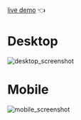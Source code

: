 [live demo](https://brandyn1234.github.io/odin-project/foundations/calculator/) :point_left:

# Desktop
![desktop_screenshot](https://github.com/Brandyn1234/odin-project/assets/41130732/ae6256f7-4a0e-4c64-b9f6-4d23edd5357f)

# Mobile
![mobile_screenshot](https://github.com/Brandyn1234/odin-project/assets/41130732/758323e3-ffd1-4c0f-a59c-1b54572ead9b)
